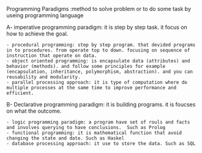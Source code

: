 Programming Paradigms :method to solve problem or to do some task by useing programming language

A- imperative programming paradigm: it is step by step task. it focus on how to achieve the goal.

    - procedural programming: step by step program. that devided programs in to procedures. from operate top to down. focusing on sequence of instruction that operate on data.  
    - object oriented programming: is encapsulate data (attributes) and behavior (methods). and follow some principles for example (encapsulation, inheritance, polymorphism, abstraction). and you can reusability and modularity.
    - parallel processing approach: it is type of computation where do multiple processes at the same time to improve performance and efficient.



B- Declarative programming paradigm: it is building programs. it is foucses on what the outcome. 

    - logic programming paradigm: a program have set of rouls and facts and involves querying to have conclusions.  Such as Prolog
    - functional programming: it is mathematical function that avoid changing the state and date. Such as Haskel
    - database processing approach: it use to store the data. Such as SQL